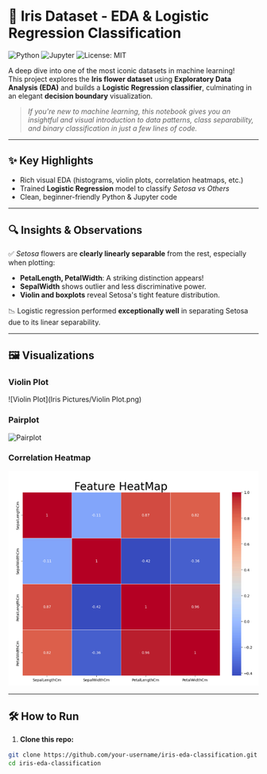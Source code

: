 # 🌸 Iris Dataset - EDA & Logistic Regression Classification

![Python](https://img.shields.io/badge/Python-3.10-blue.svg)
![Jupyter](https://img.shields.io/badge/Notebook-Jupyter-orange.svg)
![License: MIT](https://img.shields.io/badge/License-MIT-yellow.svg)

A deep dive into one of the most iconic datasets in machine learning!  
This project explores the **Iris flower dataset** using **Exploratory Data Analysis (EDA)** and builds a **Logistic Regression classifier**, culminating in an elegant **decision boundary** visualization.

>  *If you're new to machine learning, this notebook gives you an insightful and visual introduction to data patterns, class separability, and binary classification in just a few lines of code.*

---

## ✨ Key Highlights

- Rich visual EDA (histograms, violin plots, correlation heatmaps, etc.)
- Trained **Logistic Regression** model to classify *Setosa vs Others*
- Clean, beginner-friendly Python & Jupyter code

---

## 🔍 Insights & Observations

✅ *Setosa* flowers are **clearly linearly separable** from the rest, especially when plotting:
- **PetalLength, PetalWidth**: A striking distinction appears!
- **SepalWidth** shows outlier and less discriminative power.
- **Violin and boxplots** reveal Setosa's tight feature distribution.

📉 Logistic regression performed **exceptionally well** in separating Setosa due to its linear separability.

---


## 🖼️ Visualizations

### Violin Plot
![Violin Plot](Iris Pictures/Violin Plot.png)

### Pairplot
![Pairplot](images/pairplot.png)

### Correlation Heatmap
![Heatmap](images/heatmap.png)

---

## 🛠️ How to Run

1. **Clone this repo:**

```bash
git clone https://github.com/your-username/iris-eda-classification.git
cd iris-eda-classification
